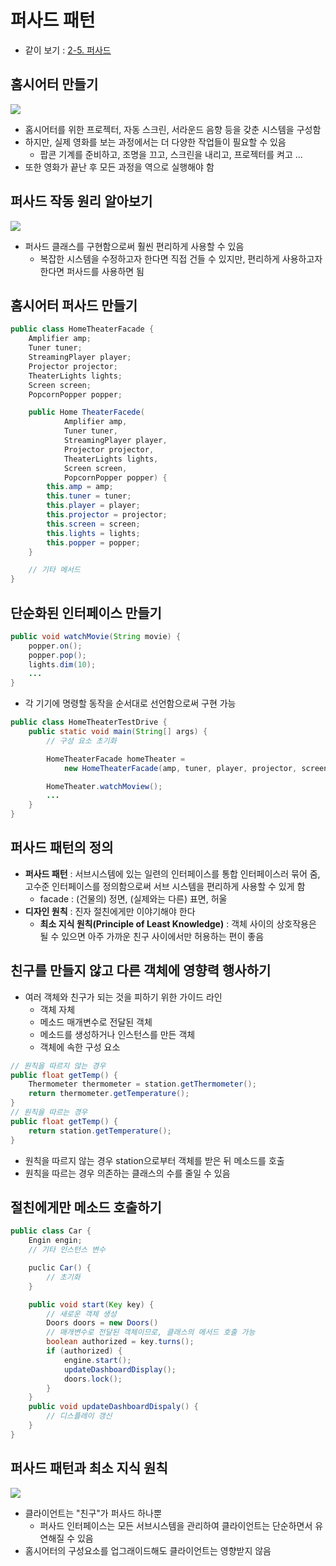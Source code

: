 # 퍼사드 패턴

- 같이 보기 : [2-5. 퍼사드](../디자인%20패턴에%20뛰어들기/2.%20구조%20패턴/2-5.%20퍼사드.md)

## 홈시어터 만들기

![](https://t1.daumcdn.net/cfile/tistory/99CD443A5C42874A07?original)

- 홈시어터를 위한 프로젝터, 자동 스크린, 서라운드 음향 등을 갖춘 시스템을 구성함
- 하지만, 실제 영화를 보는 과정에서는 더 다양한 작업들이 필요할 수 있음
	- 팝콘 기계를 준비하고, 조명을 끄고, 스크린을 내리고, 프로젝터를 켜고 ...
- 또한 영화가 끝난 후 모든 과정을 역으로 실행해야 함

## 퍼사드 작동 원리 알아보기


![](https://t1.daumcdn.net/cfile/tistory/9913893E5C4288F742?original)

- 퍼사드 클래스를 구현함으로써 훨씬 편리하게 사용할 수 있음
	- 복잡한 시스템을 수정하고자 한다면 직접 건들 수 있지만, 편리하게 사용하고자 한다면 퍼사드를 사용하면 됨

## 홈시어터 퍼사드 만들기

```java
public class HomeTheaterFacade {
	Amplifier amp;
	Tuner tuner;
	StreamingPlayer player;
	Projector projector;
	TheaterLights lights;
	Screen screen;
	PopcornPopper popper;

	public Home TheaterFacede(
			Amplifier amp,
			Tuner tuner,
			StreamingPlayer player,
			Projector projector,
			TheaterLights lights,
			Screen screen,
			PopcornPopper popper) {
		this.amp = amp;
		this.tuner = tuner;
		this.player = player;
		this.projector = projector;
		this.screen = screen;
		this.lights = lights;
		this.popper = popper;
	}

	// 기타 메서드
}
```

## 단순화된 인터페이스 만들기
```java
public void watchMovie(String movie) {
	popper.on();
	popper.pop();
	lights.dim(10);
	...
}
```

- 각 기기에 명령할 동작을 순서대로 선언함으로써 구현 가능

```java
public class HomeTheaterTestDrive {
	public static void main(String[] args) {
		// 구성 요소 초기화

		HomeTheaterFacade homeTheater = 
			new HomeTheaterFacade(amp, tuner, player, projector, screen, lights, popper);

		HomeTheater.watchMoview();
		...
	}
}
```

## 퍼사드 패턴의 정의

- **퍼사드 패턴** : 서브시스템에 있는 일련의 인터페이스를 통합 인터페이스러 묶어 줌, 고수준 인터페이스를 정의함으로써 서브 시스템을 편리하게 사용할 수 있게 함
	- facade : (건물의) 정면, (실제와는 다른) 표면, 허울
- **디자인 원칙** : 진자 절친에게만 이야기해야 한다
	- **최소 지식  원칙(Principle of Least Knowledge)** : 객체 사이의 상호작용은 될 수 있으면 아주 가까운 친구 사이에서만 허용하는 편이 좋음

## 친구를 만들지 않고 다른 객체에 영향력 행사하기

- 여러 객체와 친구가 되는 것을 피하기 위한 가이드 라인
	- 객체 자체
	- 메소드 매개변수로 전달된 객체
	- 메소드를 생성하거나 인스턴스를 만든 객체
	- 객체에 속한 구성 요소

```java
// 원칙을 따르지 않는 경우
public float getTemp() {
	Thermometer thermometer = station.getThermometer();
	return thermometer.getTemperature();
}
// 원칙을 따르는 경우
public float getTemp() {
	return station.getTemperature();
}
```

- 원칙을 따르지 않는 경우 station으로부터 객체를 받은 뒤 메소드를 호출
- 원칙을 따르는 경우 의존하는 클래스의 수를 줄일 수 있음

## 절친에게만 메소드 호출하기
```java
public class Car {
	Engin engin;
	// 기타 인스턴스 변수

	puclic Car() {
		// 초기화
	}

	public void start(Key key) {
		// 새로운 객체 생성
		Doors doors = new Doors()
		// 매개변수로 전달된 객체이므로, 클래스의 메서드 호출 가능 
		boolean authorized = key.turns();
		if (authorized) {
			engine.start();
			updateDashboardDisplay();
			doors.lock();
		}
	}
	public void updateDashboardDispaly() {
		// 디스플레이 갱신
	}
}
```

## 퍼사드 패턴과 최소 지식 원칙

![](https://infoqoch.github.io/assets/image/2023-02-23-fasade/2023-02-23-08-17-11.png)

- 클라이언트는 "친구"가 퍼사드 하나뿐
	- 퍼사드 인터페이스는 모든 서브시스템을 관리하여 클라이언트는 단순하면서 유연해질 수 있음
- 홈시어터의 구성요소를 업그래이드해도 클라이언트는 영향받지 않음

